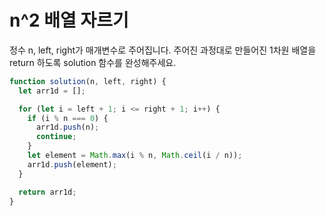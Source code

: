 # n^2 배열 자르기

정수 n, left, right가 매개변수로 주어집니다. 주어진 과정대로 만들어진 1차원 배열을 return 하도록 solution 함수를 완성해주세요.

```javascript
function solution(n, left, right) {
  let arr1d = [];

  for (let i = left + 1; i <= right + 1; i++) {
    if (i % n === 0) {
      arr1d.push(n);
      continue;
    }
    let element = Math.max(i % n, Math.ceil(i / n));
    arr1d.push(element);
  }

  return arr1d;
}
```
